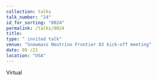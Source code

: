 ```yaml
---
collection: talks
talk_number: "24"
id_for_sorting: "0024"
permalink: /talks/0024
title:  
type: " invited talk"
venue: "Snowmass Neutrino Frontier 03 kick-off meeting"
date: 09 /21
location: "USA"
---
```


Virtual
